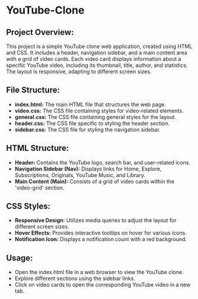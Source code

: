 # YouTube-Clone

## Project Overview:
This project is a simple YouTube clone web application, created using HTML and CSS. It includes a header, navigation sidebar, and a main content area with a grid of video cards. Each video card displays information about a specific YouTube video, including its thumbnail, title, author, and statistics. The layout is responsive, adapting to different screen sizes.

## File Structure:
- **index.html:** The main HTML file that structures the web page.
- **video.css:** The CSS file containing styles for video-related elements.
- **general.css:** The CSS file containing general styles for the layout.
- **header.css:** The CSS file specific to styling the header section.
- **sidebar.css:** The CSS file for styling the navigation sidebar.

## HTML Structure:
- **Header:** Contains the YouTube logo, search bar, and user-related icons.
- **Navigation Sidebar (Nav):** Displays links for Home, Explore, Subscriptions, Originals, YouTube Music, and Library.
- **Main Content (Main):** Consists of a grid of video cards within the 'video-grid' section.
  
## CSS Styles:
- **Responsive Design:** Utilizes media queries to adjust the layout for different screen sizes.
- **Hover Effects:** Provides interactive tooltips on hover for various icons.
- **Notification Icon:** Displays a notification count with a red background.
  
## Usage:
- Open the index.html file in a web browser to view the YouTube clone.
- Explore different sections using the sidebar links.
- Click on video cards to open the corresponding YouTube video in a new tab.
